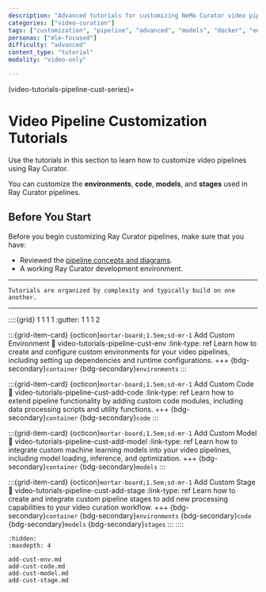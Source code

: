 ```yaml
---
description: "Advanced tutorials for customizing NeMo Curator video pipelines including adding custom code, models, stages, and environments"
categories: ["video-curation"]
tags: ["customization", "pipeline", "advanced", "models", "docker", "environments", "custom-code"]
personas: ["mle-focused"]
difficulty: "advanced"
content_type: "tutorial"
modality: "video-only"

---
```


(video-tutorials-pipeline-cust-series)=
# Video Pipeline Customization Tutorials

Use the tutorials in this section to learn how to customize video pipelines using Ray Curator.

You can customize the **environments**, **code**, **models**, and **stages** used in Ray Curator pipelines.

## Before You Start

Before you begin customizing Ray Curator pipelines, make sure that you have:

- Reviewed the [pipeline concepts and diagrams](about-concepts-video).  
- A working Ray Curator development environment.
<!-- - Reviewed the [default environments](reference-infrastructure-container-environments) available. -->

---

```{tip}
Tutorials are organized by complexity and typically build on one another.
```

---

::::{grid} 1 1 1 1
:gutter: 1 1 1 2

:::{grid-item-card} {octicon}`mortar-board;1.5em;sd-mr-1` Add Custom Environment
:link: video-tutorials-pipeline-cust-env
:link-type: ref
Learn how to create and configure custom environments for your video pipelines, including setting up dependencies and runtime configurations.
+++
{bdg-secondary}`container`
{bdg-secondary}`environments`
:::

:::{grid-item-card} {octicon}`mortar-board;1.5em;sd-mr-1` Add Custom Code
:link: video-tutorials-pipeline-cust-add-code
:link-type: ref
Learn how to extend pipeline functionality by adding custom code modules, including data processing scripts and utility functions.
+++
{bdg-secondary}`container` {bdg-secondary}`code`
:::

:::{grid-item-card} {octicon}`mortar-board;1.5em;sd-mr-1` Add Custom Model
:link: video-tutorials-pipeline-cust-add-model
:link-type: ref
Learn how to integrate custom machine learning models into your video pipelines, including model loading, inference, and optimization.
+++
{bdg-secondary}`container` {bdg-secondary}`models`
:::

:::{grid-item-card} {octicon}`mortar-board;1.5em;sd-mr-1` Add Custom Stage
:link: video-tutorials-pipeline-cust-add-stage
:link-type: ref
Learn how to create and integrate custom pipeline stages to add new processing capabilities to your video curation workflow.
+++
{bdg-secondary}`container` {bdg-secondary}`environments` {bdg-secondary}`code` {bdg-secondary}`models` {bdg-secondary}`stages`
:::
::::

```{toctree}
:hidden:
:maxdepth: 4

add-cust-env.md
add-cust-code.md
add-cust-model.md
add-cust-stage.md
```
